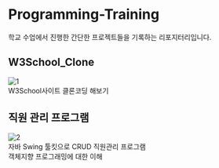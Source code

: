 # Programming-Training
학교 수업에서 진행한 간단한 프로젝트들을 기록하는 리포지터리입니다.

## W3School_Clone
![1](https://i.imgur.com/IHG5k7Q.png)  
W3School사이트 클론코딩 해보기  

## 직원 관리 프로그램
![2](https://i.imgur.com/uEJYMgw.png)  
자바 Swing 툴킷으로 CRUD 직원관리 프로그램  
객체지향 프로그래밍에 대한 이해  
